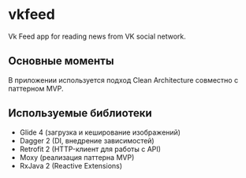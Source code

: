# vkfeed
Vk Feed app for reading news from VK social network.

## Основные моменты
В приложении используется подход Clean Architecture совместно с паттерном MVP.

## Используемые библиотеки
- Glide 4 (загрузка и кеширование изображений)
- Dagger 2 (DI, внедрение зависимостей)
- Retrofit 2 (HTTP-клиент для работы с API)
- Moxy (реализация паттерна MVP)
- RxJava 2 (Reactive Extensions)
